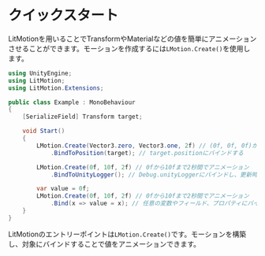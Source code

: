 # クイックスタート

LitMotionを用いることでTransformやMaterialなどの値を簡単にアニメーションさせることができます。モーションを作成するには`LMotion.Create()`を使用します。

```cs
using UnityEngine;
using LitMotion;
using LitMotion.Extensions;

public class Example : MonoBehaviour
{
    [SerializeField] Transform target;

    void Start()
    {
        LMotion.Create(Vector3.zero, Vector3.one, 2f) // (0f, 0f, 0f)から(1f, 1f, 1f)まで2秒間で値をアニメーション
            .BindToPosition(target); // target.positionにバインドする

        LMotion.Create(0f, 10f, 2f) // 0fから10fまで2秒間でアニメーション
            .BindToUnityLogger(); // Debug.unityLoggerにバインドし、更新時に値をConsoleに表示する

        var value = 0f;
        LMotion.Create(0f, 10f, 2f) // 0fから10fまで2秒間でアニメーション
            .Bind(x => value = x); // 任意の変数やフィールド、プロパティにバインド可能
    }
}
```

LitMotionのエントリーポイントは`LMotion.Create()`です。モーションを構築し、対象にバインドすることで値をアニメーションできます。